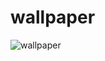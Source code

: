 # wallpaper

![wallpaper](https://pic.rmb.bdstatic.com/bjh/9e8f0c680ca738dceeebb0da0611beb67636.jpeg)
